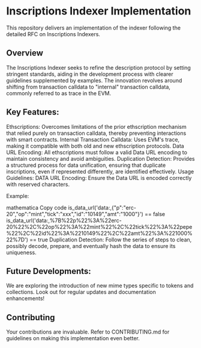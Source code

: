 # Inscriptions Indexer Implementation

This repository delivers an implementation of the indexer following the detailed RFC on Inscriptions Indexers.

## Overview

The Inscriptions Indexer seeks to refine the description protocol by setting stringent standards, aiding in the development process with clearer guidelines supplemented by examples. The innovation revolves around shifting from transaction calldata to "internal" transaction calldata, commonly referred to as trace in the EVM.

## Key Features:

Ethscriptions: Overcomes limitations of the prior ethscription mechanism that relied purely on transaction calldata, thereby preventing interactions with smart contracts.
Internal Transaction Calldata: Uses EVM's trace, making it compatible with both old and new ethscription protocols.
Data URL Encoding: All ethscriptions must follow a valid Data URL encoding to maintain consistency and avoid ambiguities.
Duplication Detection: Provides a structured process for data unification, ensuring that duplicate inscriptions, even if represented differently, are identified effectively.
Usage Guidelines:
DATA URL Encoding: Ensure the Data URL is encoded correctly with reserved characters.

Example:

mathematica
Copy code
is_data_url('data:,{"p":"erc-20","op":"mint","tick":"xxx","id":"10149","amt":"1000"}') == false
is_data_url('data:,%7B%22p%22%3A%22erc-20%22%2C%22op%22%3A%22mint%22%2C%22tick%22%3A%22pepe%22%2C%22id%22%3A%2210149%22%2C%22amt%22%3A%221000%22%7D') == true
Duplication Detection: Follow the series of steps to clean, possibly decode, prepare, and eventually hash the data to ensure its uniqueness.

## Future Developments:

We are exploring the introduction of new mime types specific to tokens and collections. Look out for regular updates and documentation enhancements!

## Contributing

Your contributions are invaluable. Refer to CONTRIBUTING.md for guidelines on making this implementation even better.
